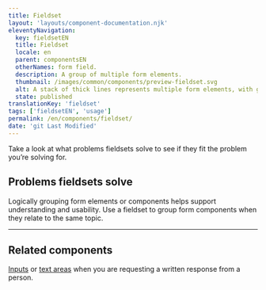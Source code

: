 ```yaml
---
title: Fieldset
layout: 'layouts/component-documentation.njk'
eleventyNavigation:
  key: fieldsetEN
  title: Fieldset
  locale: en
  parent: componentsEN
  otherNames: form field.
  description: A group of multiple form elements.
  thumbnail: /images/common/components/preview-fieldset.svg
  alt: A stack of thick lines represents multiple form elements, with grey lines for labels and white boxes for form fields.
  state: published
translationKey: 'fieldset'
tags: ['fieldsetEN', 'usage']
permalink: /en/components/fieldset/
date: 'git Last Modified'
---
```


Take a look at what problems fieldsets solve to see if they fit the problem you’re solving for.

## Problems fieldsets solve

Logically grouping form elements or components helps support understanding and usability. Use a fieldset to group form components when they relate to the same topic. 

<hr/>

## Related components

<a href="{{ links.input }}">Inputs</a> or <a href="{{ links.textarea }}">text areas</a> when you are requesting a written response from a person.
